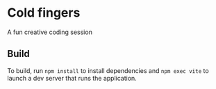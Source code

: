 # Cold fingers

A fun creative coding session 

## Build

To build, run `npm install` to install dependencies and `npm exec vite` to launch a dev server that runs the
application.
